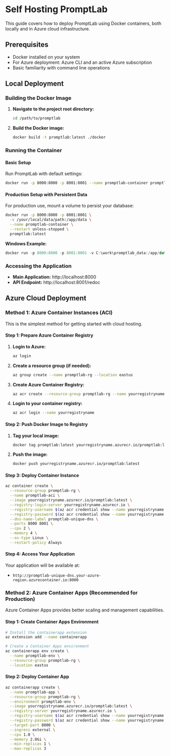# Self Hosting PromptLab

This guide covers how to deploy PromptLab using Docker containers, both locally and in Azure cloud infrastructure.

## Prerequisites

- Docker installed on your system
- For Azure deployment: Azure CLI and an active Azure subscription
- Basic familiarity with command line operations

## Local Deployment

### Building the Docker Image

1. **Navigate to the project root directory:**
   ```bash
   cd /path/to/promptlab
   ```

2. **Build the Docker image:**
   ```bash
   docker build -t promptlab:latest ./docker
   ```

### Running the Container

#### Basic Setup

Run PromptLab with default settings:

```bash
docker run -p 8000:8000 -p 8001:8001 --name promptlab-container promptlab:latest
```

#### Production Setup with Persistent Data

For production use, mount a volume to persist your database:

```bash
docker run -p 8000:8000 -p 8001:8001 \
  -v /your/local/data/path:/app/data \
  --name promptlab-container \
  --restart unless-stopped \
  promptlab:latest
```

**Windows Example:**
```powershell
docker run -p 8000:8000 -p 8001:8001 -v C:\work\promptlab_data:/app/data --name promptlab-container --restart unless-stopped promptlab:latest
```

### Accessing the Application

- **Main Application:** http://localhost:8000
- **API Endpoint:** http://localhost:8001/redoc

## Azure Cloud Deployment

### Method 1: Azure Container Instances (ACI)

This is the simplest method for getting started with cloud hosting.

#### Step 1: Prepare Azure Container Registry

1. **Login to Azure:**
   ```bash
   az login
   ```

2. **Create a resource group (if needed):**
   ```bash
   az group create --name promptlab-rg --location eastus
   ```

3. **Create Azure Container Registry:**
   ```bash
   az acr create --resource-group promptlab-rg --name yourregistryname --sku Basic
   ```

4. **Login to your container registry:**
   ```bash
   az acr login --name yourregistryname
   ```

#### Step 2: Push Docker Image to Registry

1. **Tag your local image:**
   ```bash
   docker tag promptlab:latest yourregistryname.azurecr.io/promptlab:latest
   ```

2. **Push the image:**
   ```bash
   docker push yourregistryname.azurecr.io/promptlab:latest
   ```

#### Step 3: Deploy Container Instance

```bash
az container create \
  --resource-group promptlab-rg \
  --name promptlab-aci \
  --image yourregistryname.azurecr.io/promptlab:latest \
  --registry-login-server yourregistryname.azurecr.io \
  --registry-username $(az acr credential show --name yourregistryname --query username --output tsv) \
  --registry-password $(az acr credential show --name yourregistryname --query passwords[0].value --output tsv) \
  --dns-name-label promptlab-unique-dns \
  --ports 8000 8001 \
  --cpu 2 \
  --memory 4 \
  --os-type Linux \
  --restart-policy Always
```

#### Step 4: Access Your Application

Your application will be available at:
- `http://promptlab-unique-dns.your-azure-region.azurecontainer.io:8000`

### Method 2: Azure Container Apps (Recommended for Production)

Azure Container Apps provides better scaling and management capabilities.

#### Step 1: Create Container Apps Environment

```bash
# Install the containerapp extension
az extension add --name containerapp

# Create a Container Apps environment
az containerapp env create \
  --name promptlab-env \
  --resource-group promptlab-rg \
  --location eastus
```

#### Step 2: Deploy Container App

```bash
az containerapp create \
  --name promptlab-app \
  --resource-group promptlab-rg \
  --environment promptlab-env \
  --image yourregistryname.azurecr.io/promptlab:latest \
  --registry-server yourregistryname.azurecr.io \
  --registry-username $(az acr credential show --name yourregistryname --query username --output tsv) \
  --registry-password $(az acr credential show --name yourregistryname --query passwords[0].value --output tsv) \
  --target-port 8000 \
  --ingress external \
  --cpu 1.0 \
  --memory 2.0Gi \
  --min-replicas 1 \
  --max-replicas 3
```
